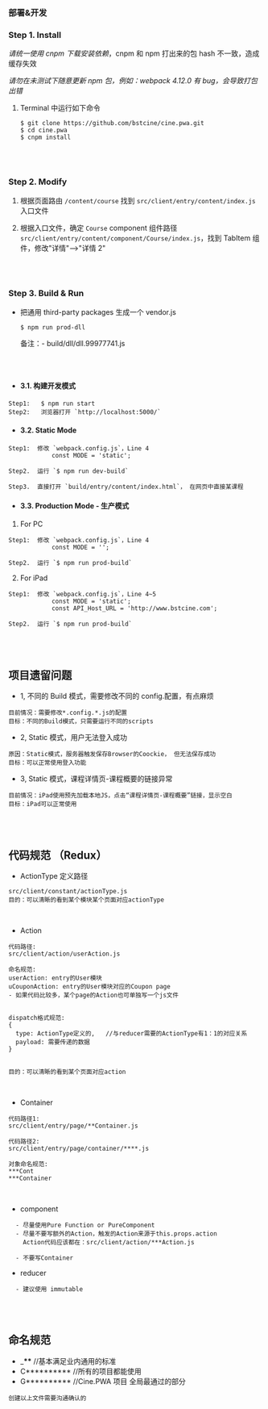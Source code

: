 ### 部署&开发

### Step 1. Install

_请统一使用 cnpm 下载安装依赖_，cnpm 和 npm 打出来的包 hash 不一致，造成缓存失效

_请勿在未测试下随意更新 npm 包，例如：webpack 4.12.0 有 bug，会导致打包出错_

1.  Terminal 中运行如下命令

    ```shell
    $ git clone https://github.com/bstcine/cine.pwa.git
    $ cd cine.pwa
    $ cnpm install
    ```

<br>
<br>

### Step 2. Modify

1.  根据页面路由 `/content/course` 找到 `src/client/entry/content/index.js` 入口文件

2.  根据入口文件，确定 `Course` component 组件路径 `src/client/entry/content/component/Course/index.js`，找到 TabItem 组件，修改"详情"-->"详情 2"

<br>
<br>

### Step 3. Build & Run

*   把通用 third-party packages 生成一个 vendor.js

    ```shell
    $ npm run prod-dll
    ```


    备注：- build/dll/dll.99977741.js
    ```

<br>

*   #### 3.1. 构建开发模式

```shell
Step1:   $ npm run start
Step2:   浏览器打开 `http://localhost:5000/`
```

*   #### 3.2. Static Mode

```shell
Step1:  修改 `webpack.config.js`，Line 4
            const MODE = 'static';

Step2.  运行 `$ npm run dev-build`

Step3.  直接打开 `build/entry/content/index.html`， 在网页中直接某课程
```

*   #### 3.3. Production Mode - 生产模式

1.  For PC

```shell
Step1:  修改 `webpack.config.js`，Line 4
            const MODE = '';

Step2.  运行 `$ npm run prod-build`
```

2.  For iPad

```shell
Step1:  修改 `webpack.config.js`，Line 4~5
            const MODE = 'static';
            const API_Host_URL = 'http://www.bstcine.com';

Step2.  运行 `$ npm run prod-build`
```

<br>
<br>

## 项目遗留问题

*   1, 不同的 Build 模式，需要修改不同的 config.配置，有点麻烦

```
目前情况：需要修改*.config.*.js的配置
目标：不同的Build模式，只需要运行不同的scripts
```

*   2, Static 模式，用户无法登入成功

```
原因：Static模式，服务器触发保存Browser的Coockie， 但无法保存成功
目标：可以正常使用登入功能
```

*   3, Static 模式，课程详情页-课程概要的链接异常

```
目前情况：iPad使用预先加载本地JS，点击“课程详情页-课程概要”链接，显示空白
目标：iPad可以正常使用
```

<br>
<br>

## 代码规范 （Redux）

*   ActionType 定义路径

```
src/client/constant/actionType.js
目的：可以清晰的看到某个模块某个页面对应actionType
```

<br>

*   Action

```
代码路径:
src/client/action/userAction.js

命名规范:
userAction: entry的User模块
uCouponAction: entry的User模块对应的Coupon page
- 如果代码比较多，某个page的Action也可单独写一个js文件


dispatch格式规范:
{
  type: ActionType定义的,   //与reducer需要的ActionType有1：1的对应关系
  payload: 需要传递的数据
}


目的：可以清晰的看到某个页面对应action
```

<br>

*   Container

```
代码路径1:
src/client/entry/page/**Container.js

代码路径2:
src/client/entry/page/container/****.js

对象命名规范:
***Cont
***Container
```

<br>

*   component

```
  - 尽量使用Pure Function or PureComponent
  - 尽量不要写额外的Action，触发的Action来源于this.props.action
    Action代码应该都在：src/client/action/***Action.js

  - 不要写Container
```

*   reducer

```
  - 建议使用 immutable
```

<br>
<br>

## 命名规范

*   \_****\*\***** //基本满足业内通用的标准
*   C****\*\***** //所有的项目都能使用
*   G****\*\***** //Cine.PWA 项目 全局最通过的部分

```
创建以上文件需要沟通确认的
```

